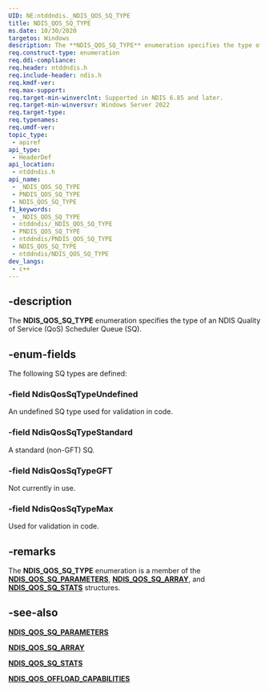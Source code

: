 ```yaml
---
UID: NE:ntddndis._NDIS_QOS_SQ_TYPE
title: NDIS_QOS_SQ_TYPE
ms.date: 10/30/2020
targetos: Windows
description: The **NDIS_QOS_SQ_TYPE** enumeration specifies the type of an NDIS Quality of Service (QoS) Scheduler Queue (SQ).
req.construct-type: enumeration
req.ddi-compliance: 
req.header: ntddndis.h
req.include-header: ndis.h
req.kmdf-ver: 
req.max-support: 
req.target-min-winverclnt: Supported in NDIS 6.85 and later.
req.target-min-winversvr: Windows Server 2022
req.target-type: 
req.typenames: 
req.umdf-ver: 
topic_type:
 - apiref
api_type:
 - HeaderDef
api_location:
 - ntddndis.h
api_name:
 - _NDIS_QOS_SQ_TYPE
 - PNDIS_QOS_SQ_TYPE
 - NDIS_QOS_SQ_TYPE
f1_keywords:
 - _NDIS_QOS_SQ_TYPE
 - ntddndis/_NDIS_QOS_SQ_TYPE
 - PNDIS_QOS_SQ_TYPE
 - ntddndis/PNDIS_QOS_SQ_TYPE
 - NDIS_QOS_SQ_TYPE
 - ntddndis/NDIS_QOS_SQ_TYPE
dev_langs:
 - c++
---
```


## -description

The **NDIS_QOS_SQ_TYPE** enumeration specifies the type of an NDIS Quality of Service (QoS) Scheduler Queue (SQ).

## -enum-fields

The following SQ types are defined:

### -field NdisQosSqTypeUndefined

An undefined SQ type used for validation in code.

### -field NdisQosSqTypeStandard

A standard (non-GFT) SQ.

### -field NdisQosSqTypeGFT

Not currently in use.

### -field NdisQosSqTypeMax

Used for validation in code.

## -remarks

The **NDIS_QOS_SQ_TYPE** enumeration is a member of the [**NDIS_QOS_SQ_PARAMETERS**](ns-ntddndis-ndis_qos_sq_parameters.md), [**NDIS_QOS_SQ_ARRAY**](ns-ntddndis-ndis_qos_sq_parameters_enum_array.md), and [**NDIS_QOS_SQ_STATS**](ns-ntddndis-ndis_qos_sq_stats.md) structures.

## -see-also

[**NDIS_QOS_SQ_PARAMETERS**](ns-ntddndis-ndis_qos_sq_parameters.md)

[**NDIS_QOS_SQ_ARRAY**](ns-ntddndis-ndis_qos_sq_parameters_enum_array.md)

[**NDIS_QOS_SQ_STATS**](ns-ntddndis-ndis_qos_sq_stats.md)

[**NDIS_QOS_OFFLOAD_CAPABILITIES**](ns-ntddndis-ndis_qos_offload_capabilities.md)
